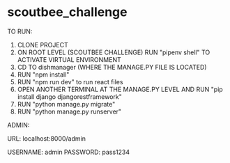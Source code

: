 # scoutbee_challenge

TO RUN: 

1. CLONE PROJECT
2. ON ROOT LEVEL (SCOUTBEE CHALLENGE) RUN "pipenv shell" TO ACTIVATE VIRTUAL ENVIRONMENT
3. CD TO dishmanager (WHERE THE MANAGE.PY FILE IS LOCATED)
4. RUN "npm install"
5. RUN "npm run dev" to run react files
6. OPEN ANOTHER TERMINAL AT THE MANAGE.PY LEVEL AND RUN "pip install django djangorestframework"
7. RUN "python manage.py migrate"
8. RUN "python manage.py runserver"



ADMIN:

URL: localhost:8000/admin

USERNAME: admin
PASSWORD: pass1234
